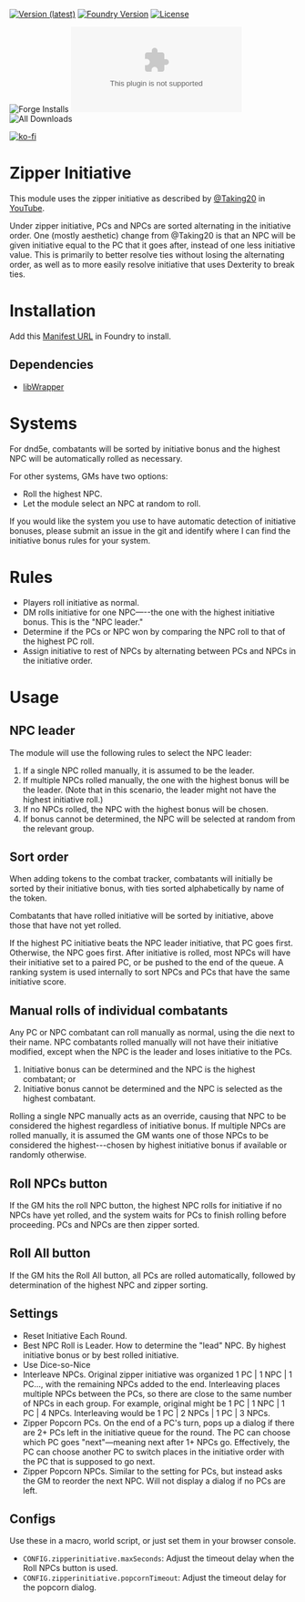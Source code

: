 [![Version (latest)](https://img.shields.io/github/v/release/caewok/fvtt-zipper-initiative)](https://github.com/caewok/fvtt-zipper-initiative/releases/latest)
[![Foundry Version](https://img.shields.io/badge/dynamic/json.svg?url=https://github.com/caewok/fvtt-zipper-initiative/releases/latest/download/module.json&label=Foundry%20Version&query=$.compatibility.verified&colorB=blueviolet)](https://github.com/caewok/fvtt-zipper-initiative/releases/latest)
[![License](https://img.shields.io/github/license/caewok/fvtt-zipper-initiative)](LICENSE)

![Forge Installs](https://img.shields.io/badge/dynamic/json?label=Forge%20Installs&query=package.installs&suffix=%25&url=https://forge-vtt.com/api/bazaar/package/zipperinitiative&colorB=4aa94a)
![Latest Release Download Count](https://img.shields.io/github/downloads/caewok/fvtt-zipper-initiative/latest/module.zip)
![All Downloads](https://img.shields.io/github/downloads/caewok/fvtt-zipper-initiative/total)

[![ko-fi](https://ko-fi.com/img/githubbutton_sm.svg)](https://ko-fi.com/H2H3Y7IJW)

# Zipper Initiative

This module uses the zipper initiative as described by [@Taking20](https://www.youtube.com/@Taking20) in [YouTube](https://www.youtube.com/watch?v=SXleyDvtqls).

Under zipper initiative, PCs and NPCs are sorted alternating in the initiative order. One (mostly aesthetic) change from @Taking20 is that an NPC will be given initiative equal to the PC that it goes after, instead of one less initiative value. This is primarily to better resolve ties without losing the alternating order, as well as to more easily resolve initiative that uses Dexterity to break ties.

# Installation

Add this [Manifest URL](https://github.com/caewok/fvtt-zipper-initiative/releases/latest/download/module.json) in Foundry to install.

## Dependencies
- [libWrapper](https://github.com/ruipin/fvtt-lib-wrapper)

# Systems

For dnd5e, combatants will be sorted by initiative bonus and the highest NPC will be automatically rolled as necessary.

For other systems, GMs have two options:
- Roll the highest NPC.
- Let the module select an NPC at random to roll.

If you would like the system you use to have automatic detection of initiative bonuses, please submit an issue in the git and identify where I can find the initiative bonus rules for your system.

# Rules
- Players roll initiative as normal.
- DM rolls initiative for one NPC—--the one with the highest initiative bonus. This is the "NPC leader."
- Determine if the PCs or NPC won by comparing the NPC roll to that of the highest PC roll.
- Assign initiative to rest of NPCs by alternating between PCs and NPCs in the initiative order.

# Usage

## NPC leader
The module will use the following rules to select the NPC leader:
1. If a single NPC rolled manually, it is assumed to be the leader.
2. If multiple NPCs rolled manually, the one with the highest bonus will be the leader. (Note that in this scenario, the leader might not have the highest initiative roll.)
3. If no NPCs rolled, the NPC with the highest bonus will be chosen.
4. If bonus cannot be determined, the NPC will be selected at random from the relevant group.

## Sort order
When adding tokens to the combat tracker, combatants will initially be sorted by their initiative bonus, with ties sorted alphabetically by name of the token.

Combatants that have rolled initiative will be sorted by initiative, above those that have not yet rolled.

If the highest PC initiative beats the NPC leader initiative, that PC goes first. Otherwise, the NPC goes first. After initiative is rolled, most NPCs will have their initiative set to a paired PC, or be pushed to the end of the queue. A ranking system is used internally to sort NPCs and PCs that have the same initiative score.

## Manual rolls of individual combatants
Any PC or NPC combatant can roll manually as normal, using the die next to their name. NPC combatants rolled manually will not have their initiative modified, except when the NPC is the leader and loses initiative to the PCs.

1. Initiative bonus can be determined and the NPC is the highest combatant; or
2. Initiative bonus cannot be determined and the NPC is selected as the highest combatant.

Rolling a single NPC manually acts as an override, causing that NPC to be considered the highest regardless of initiative bonus. If multiple NPCs are rolled manually, it is assumed the GM wants one of those NPCs to be considered the highest---chosen by highest initiative bonus if available or randomly otherwise.

## Roll NPCs button
If the GM hits the roll NPC button, the highest NPC rolls for initiative if no NPCs have yet rolled, and the system waits for PCs to finish rolling before proceeding. PCs and NPCs are then zipper sorted.

## Roll All button
If the GM hits the Roll All button, all PCs are rolled automatically, followed by determination of the highest NPC and zipper sorting.

## Settings
- Reset Initiative Each Round. 
- Best NPC Roll is Leader. How to determine the "lead" NPC. By highest initiative bonus or by best rolled initiative.
- Use Dice-so-Nice
- Interleave NPCs. Original zipper initiative was organized 1 PC | 1 NPC | 1 PC..., with the remaining NPCs added to the end. Interleaving places multiple NPCs between the PCs, so there are close to the same number of NPCs in each group. For example, original might be 1 PC | 1 NPC | 1 PC | 4 NPCs. Interleaving would be 1 PC | 2 NPCs | 1 PC | 3 NPCs.
- Zipper Popcorn PCs. On the end of a PC's turn, pops up a dialog if there are 2+ PCs left in the initiative queue for the round. The PC can choose which PC goes "next"—meaning next after 1+ NPCs go. Effectively, the PC can choose another PC to switch places in the initiative order with the PC that is supposed to go next. 
- Zipper Popcorn NPCs. Similar to the setting for PCs, but instead asks the GM to reorder the next NPC. Will not display a dialog if no PCs are left.

## Configs
Use these in a macro, world script, or just set them in your browser console.
- `CONFIG.zipperinitiative.maxSeconds`: Adjust the timeout delay when the Roll NPCs button is used.
- `CONFIG.zipperinitiative.popcornTimeout`: Adjust the timeout delay for the popcorn dialog.
